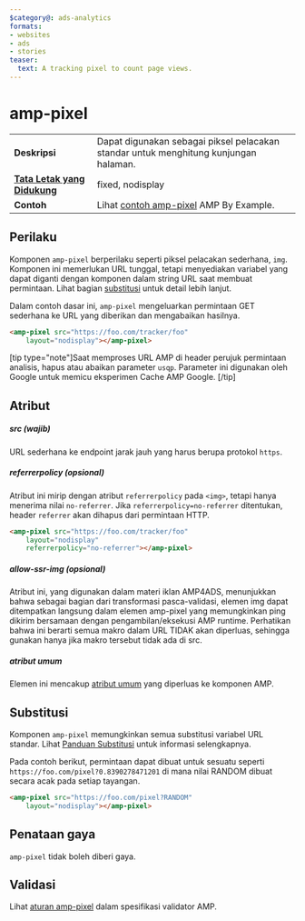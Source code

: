 ```yaml
---
$category@: ads-analytics
formats:
- websites
- ads
- stories
teaser:
  text: A tracking pixel to count page views.
---
```




<!--
       Copyright 2016 The AMP HTML Authors. All Rights Reserved.

       Licensed under the Apache License, Version 2.0 (the "License");
     you may not use this file except in compliance with the License.
     You may obtain a copy of the License at

     http://www.apache.org/licenses/LICENSE-2.0

     Unless required by applicable law or agreed to in writing, software
     distributed under the License is distributed on an "AS-IS" BASIS,
     WITHOUT WARRANTIES OR CONDITIONS OF ANY KIND, either express or implied.
     See the License for the specific language governing permissions and
     limitations under the License.
-->

# amp-pixel


<table>
  <tr>
    <td class="col-fourty"><strong>Deskripsi</strong></td>
    <td>Dapat digunakan sebagai piksel pelacakan standar untuk menghitung kunjungan halaman.</td>
  </tr>
  <tr>
    <td class="col-fourty"><strong><a href="https://www.ampproject.org/docs/guides/responsive/control_layout.html">Tata Letak yang Didukung</a></strong></td>
    <td>fixed, nodisplay</td>
  </tr>
  <tr>
    <td class="col-fourty"><strong>Contoh</strong></td>
    <td>Lihat <a href="https://ampbyexample.com/components/amp-pixel/">contoh amp-pixel</a> AMP By Example.</td>
  </tr>
</table>

## Perilaku

Komponen `amp-pixel` berperilaku seperti piksel pelacakan sederhana, `img`. Komponen ini memerlukan URL tunggal, tetapi menyediakan variabel yang dapat diganti dengan komponen dalam string URL saat membuat permintaan. Lihat bagian [substitusi](#substitutions) untuk detail lebih lanjut.

Dalam contoh dasar ini, `amp-pixel` mengeluarkan permintaan GET sederhana ke URL yang diberikan dan mengabaikan hasilnya.

```html
<amp-pixel src="https://foo.com/tracker/foo"
    layout="nodisplay"></amp-pixel>
```

  [tip type="note"]Saat memproses URL AMP di header perujuk permintaan analisis, hapus atau abaikan parameter `usqp`. Parameter ini digunakan oleh Google untuk memicu eksperimen Cache AMP Google.
  [/tip]

## Atribut

##### src (wajib)

URL sederhana ke endpoint jarak jauh yang harus berupa protokol `https`.

##### referrerpolicy (opsional)

Atribut ini mirip dengan atribut `referrerpolicy` pada `<img>`, tetapi hanya menerima nilai `no-referrer`. Jika `referrerpolicy=no-referrer` ditentukan, header `referrer` akan dihapus dari permintaan HTTP.

```html
<amp-pixel src="https://foo.com/tracker/foo"
    layout="nodisplay"
    referrerpolicy="no-referrer"></amp-pixel>
```

##### allow-ssr-img (opsional)

Atribut ini, yang digunakan dalam materi iklan AMP4ADS, menunjukkan bahwa sebagai bagian dari transformasi pasca-validasi, elemen img dapat ditempatkan langsung dalam elemen amp-pixel yang memungkinkan ping dikirim bersamaan dengan pengambilan/eksekusi AMP runtime.
Perhatikan bahwa ini berarti semua makro dalam URL TIDAK akan diperluas, sehingga gunakan hanya jika makro tersebut tidak ada di src.

##### atribut umum

Elemen ini mencakup [atribut umum](https://www.ampproject.org/docs/reference/common_attributes) yang diperluas ke komponen AMP.

## Substitusi

Komponen `amp-pixel` memungkinkan semua substitusi variabel URL standar.
Lihat [Panduan Substitusi](../spec/amp-var-substitutions.md) untuk informasi selengkapnya.

Pada contoh berikut, permintaan dapat dibuat untuk sesuatu seperti `https://foo.com/pixel?0.8390278471201` di mana nilai RANDOM dibuat secara acak pada setiap tayangan.

```html
<amp-pixel src="https://foo.com/pixel?RANDOM"
    layout="nodisplay"></amp-pixel>
```

## Penataan gaya

`amp-pixel` tidak boleh diberi gaya.

## Validasi

Lihat [aturan amp-pixel](https://github.com/ampproject/amphtml/blob/master/validator/validator-main.protoascii) dalam spesifikasi validator AMP.
